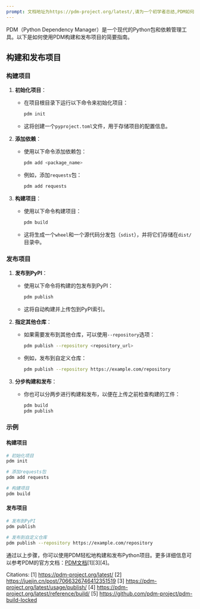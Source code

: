 ```yaml
---
prompt: 文档地址为https://pdm-project.org/latest/,请为一个初学者总结,PDM如何Build和Publish,并用markdown 返回
---
```


PDM（Python Dependency Manager）是一个现代的Python包和依赖管理工具。以下是如何使用PDM构建和发布项目的简要指南。

## 构建和发布项目

### 构建项目

1. **初始化项目**：
   - 在项目根目录下运行以下命令来初始化项目：
     ```bash
     pdm init
     ```
   - 这将创建一个`pyproject.toml`文件，用于存储项目的配置信息。

2. **添加依赖**：
   - 使用以下命令添加依赖包：
     ```bash
     pdm add <package_name>
     ```
   - 例如，添加`requests`包：
     ```bash
     pdm add requests
     ```

3. **构建项目**：
   - 使用以下命令构建项目：
     ```bash
     pdm build
     ```
   - 这将生成一个`wheel`和一个源代码分发包（`sdist`），并将它们存储在`dist/`目录中。

### 发布项目

1. **发布到PyPI**：
   - 使用以下命令将构建的包发布到PyPI：
     ```bash
     pdm publish
     ```
   - 这将自动构建并上传包到PyPI索引。

2. **指定其他仓库**：
   - 如果需要发布到其他仓库，可以使用`--repository`选项：
     ```bash
     pdm publish --repository <repository_url>
     ```
   - 例如，发布到自定义仓库：
     ```bash
     pdm publish --repository https://example.com/repository
     ```

3. **分步构建和发布**：
   - 你也可以分两步进行构建和发布，以便在上传之前检查构建的工件：
     ```bash
     pdm build
     pdm publish
     ```

### 示例

#### 构建项目

```bash
# 初始化项目
pdm init

# 添加requests包
pdm add requests

# 构建项目
pdm build
```

#### 发布项目

```bash
# 发布到PyPI
pdm publish

# 发布到自定义仓库
pdm publish --repository https://example.com/repository
```

通过以上步骤，你可以使用PDM轻松地构建和发布Python项目。更多详细信息可以参考PDM的官方文档：[PDM文档](https://pdm-project.org/latest/)[1][3][4]。

Citations:
[1] https://pdm-project.org/latest/
[2] https://juejin.cn/post/7066326746412351519
[3] https://pdm-project.org/latest/usage/publish/
[4] https://pdm-project.org/latest/reference/build/
[5] https://github.com/pdm-project/pdm-build-locked
